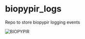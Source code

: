 # biopypir_logs
Repo to store biopypir logging events


![BIOPYPIR](https://img.shields.io/endpoint.svg?url=https://raw.githubusercontent.com/benstear/biopypir_logs/logs_branch/badges/scTDA_badge_endpoint.json)
